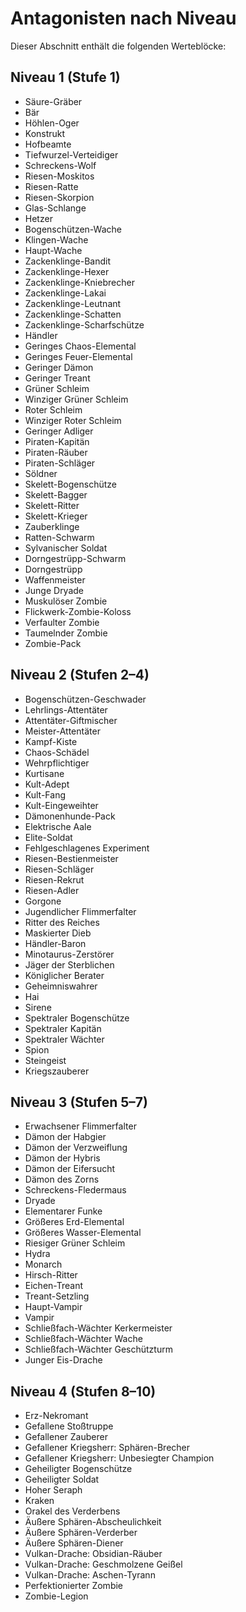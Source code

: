 # Antagonisten nach Niveau

Dieser Abschnitt enthält die folgenden Werteblöcke:

## Niveau 1 (Stufe 1)
- Säure-Gräber
- Bär
- Höhlen-Oger
- Konstrukt
- Hofbeamte
- Tiefwurzel-Verteidiger
- Schreckens-Wolf
- Riesen-Moskitos
- Riesen-Ratte
- Riesen-Skorpion
- Glas-Schlange
- Hetzer
- Bogenschützen-Wache
- Klingen-Wache
- Haupt-Wache
- Zackenklinge-Bandit
- Zackenklinge-Hexer
- Zackenklinge-Kniebrecher
- Zackenklinge-Lakai
- Zackenklinge-Leutnant
- Zackenklinge-Schatten
- Zackenklinge-Scharfschütze
- Händler
- Geringes Chaos-Elemental
- Geringes Feuer-Elemental
- Geringer Dämon
- Geringer Treant
- Grüner Schleim
- Winziger Grüner Schleim
- Roter Schleim
- Winziger Roter Schleim
- Geringer Adliger
- Piraten-Kapitän
- Piraten-Räuber
- Piraten-Schläger
- Söldner
- Skelett-Bogenschütze
- Skelett-Bagger
- Skelett-Ritter
- Skelett-Krieger
- Zauberklinge
- Ratten-Schwarm
- Sylvanischer Soldat
- Dorngestrüpp-Schwarm
- Dorngestrüpp
- Waffenmeister
- Junge Dryade
- Muskulöser Zombie
- Flickwerk-Zombie-Koloss
- Verfaulter Zombie
- Taumelnder Zombie
- Zombie-Pack

## Niveau 2 (Stufen 2–4)
- Bogenschützen-Geschwader
- Lehrlings-Attentäter
- Attentäter-Giftmischer
- Meister-Attentäter
- Kampf-Kiste
- Chaos-Schädel
- Wehrpflichtiger
- Kurtisane
- Kult-Adept
- Kult-Fang
- Kult-Eingeweihter
- Dämonenhunde-Pack
- Elektrische Aale
- Elite-Soldat
- Fehlgeschlagenes Experiment
- Riesen-Bestienmeister
- Riesen-Schläger
- Riesen-Rekrut
- Riesen-Adler
- Gorgone
- Jugendlicher Flimmerfalter
- Ritter des Reiches
- Maskierter Dieb
- Händler-Baron
- Minotaurus-Zerstörer
- Jäger der Sterblichen
- Königlicher Berater
- Geheimniswahrer
- Hai
- Sirene
- Spektraler Bogenschütze
- Spektraler Kapitän
- Spektraler Wächter
- Spion
- Steingeist
- Kriegszauberer

## Niveau 3 (Stufen 5–7)
- Erwachsener Flimmerfalter
- Dämon der Habgier
- Dämon der Verzweiflung
- Dämon der Hybris
- Dämon der Eifersucht
- Dämon des Zorns
- Schreckens-Fledermaus
- Dryade
- Elementarer Funke
- Größeres Erd-Elemental
- Größeres Wasser-Elemental
- Riesiger Grüner Schleim
- Hydra
- Monarch
- Hirsch-Ritter
- Eichen-Treant
- Treant-Setzling
- Haupt-Vampir
- Vampir
- Schließfach-Wächter Kerkermeister
- Schließfach-Wächter Wache
- Schließfach-Wächter Geschützturm
- Junger Eis-Drache

## Niveau 4 (Stufen 8–10)
- Erz-Nekromant
- Gefallene Stoßtruppe
- Gefallener Zauberer
- Gefallener Kriegsherr: Sphären-Brecher
- Gefallener Kriegsherr: Unbesiegter Champion
- Geheiligter Bogenschütze
- Geheiligter Soldat
- Hoher Seraph
- Kraken
- Orakel des Verderbens
- Äußere Sphären-Abscheulichkeit
- Äußere Sphären-Verderber
- Äußere Sphären-Diener
- Vulkan-Drache: Obsidian-Räuber
- Vulkan-Drache: Geschmolzene Geißel
- Vulkan-Drache: Aschen-Tyrann
- Perfektionierter Zombie
- Zombie-Legion
